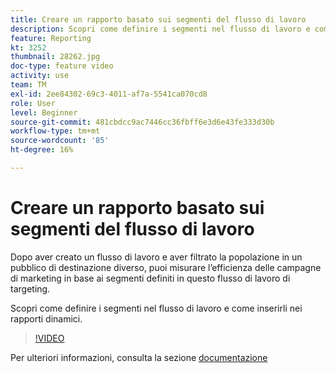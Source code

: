 ```yaml
---
title: Creare un rapporto basato sui segmenti del flusso di lavoro
description: Scopri come definire i segmenti nel flusso di lavoro e come inserirli nei rapporti dinamici.
feature: Reporting
kt: 3252
thumbnail: 28262.jpg
doc-type: feature video
activity: use
team: TM
exl-id: 2ee84302-69c3-4011-af7a-5541ca070cd8
role: User
level: Beginner
source-git-commit: 481cbdcc9ac7446cc36fbff6e3d6e43fe333d30b
workflow-type: tm+mt
source-wordcount: '85'
ht-degree: 16%

---
```


# Creare un rapporto basato sui segmenti del flusso di lavoro

Dopo aver creato un flusso di lavoro e aver filtrato la popolazione in un pubblico di destinazione diverso, puoi misurare l’efficienza delle campagne di marketing in base ai segmenti definiti in questo flusso di lavoro di targeting.

Scopri come definire i segmenti nel flusso di lavoro e come inserirli nei rapporti dinamici.

>[!VIDEO](https://video.tv.adobe.com/v/28262?quality=12)

Per ulteriori informazioni, consulta la sezione [documentazione](https://experienceleague.adobe.com/docs/campaign-standard/using/reporting/customizing-reports/creating-a-report-workflow-segment.html?lang=en)
